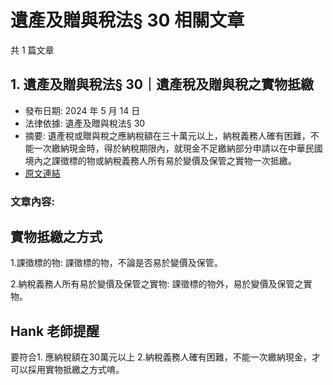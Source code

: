 # 遺產及贈與稅法§ 30 相關文章

共 1 篇文章

## 1. 遺產及贈與稅法§ 30｜遺產稅及贈與稅之實物抵繳

- 發布日期: 2024 年 5 月 14 日
- 法律依據: 遺產及贈與稅法§ 30
- 摘要: 遺產稅或贈與稅之應納稅額在三十萬元以上，納稅義務人確有困難，不能一次繳納現金時，得於納稅期限內，就現金不足繳納部分申請以在中華民國境內之課徵標的物或納稅義務人所有易於變價及保管之實物一次抵繳。
- [原文連結](https://www.jasper-realestate.com/%e9%81%ba%e7%94%a2%e5%8f%8a%e8%b4%88%e8%88%87%e7%a8%85%e6%b3%95-30%e9%81%ba%e7%94%a2%e7%a8%85%e5%8f%8a%e8%b4%88%e8%88%87%e7%a8%85%e4%b9%8b_%e5%af%a6%e7%89%a9_%e6%8a%b5%e7%b9%b3/)

### 文章內容:

## 實物抵繳之方式

1.課徵標的物: 課徵標的物，不論是否易於變價及保管。

2.納稅義務人所有易於變價及保管之實物: 課徵標的物外，易於變價及保管之實物。

## Hank 老師提醒

要符合1. 應納稅額在30萬元以上 2.納稅義務人確有困難，不能一次繳納現金，才可以採用實物抵繳之方式唷。